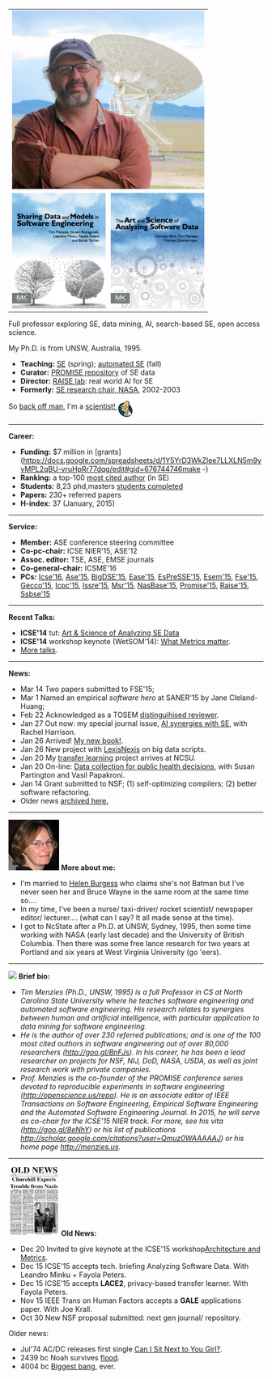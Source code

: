 

<table align=right width=420>
<tr><td align=right>
<!-- a href="img/timmBig.jpg"><img width=380 id=pad src="img/timm.jpg"></a -->
<a href="img/timmBig.jpg"><img width=380 id=pad src="img/large.png"></a>
</td></tr>
<tr><td align=right>
<a href="http://www.amazon.com/Sharing-Data-Models-Software-Engineering/dp/0124172954"><img
style="width: 185px; margin-right:10px;"
src="img/shareBookCover.png"></a><img  width=185 src="img/asdbookCover.png">

</td></table>

<span class=firstcharacter>F</span>ull professor
exploring
SE, data mining, AI, 
search-based SE, open access
science.  

My Ph.D. is from UNSW, Australia, 1995.


+ **Teaching:**  [SE](http://www4.ncsu.edu/~tjmenzie/cs510) (spring); [automated SE](https://github.com/timm/sbse14/wiki) (fall)
+ **Curator:**   [PROMISE repository](http://openscience.us/repo) of SE data
+ **Director:**   [RAISE lab](http://ai4se.net): real world AI for SE
+ **Formerly:** [SE research chair, NASA](http://www.slideshare.net/timmenzies/172529main-ken-andtimsoftwareassuranceresearchatwestvirginia), 2002-2003

So [back off man](https://www.youtube.com/watch?v=sEbSABWJiJc),
I'm a 
<a href="https://www.youtube.com/watch?v=Nda7w487yU0">scientist! <img border=0
align=middle src="img/farnsworth.jpg"></a>

_____
**Career:**

+ **Funding:**   $7 million in [grants](https://docs.google.com/spreadsheets/d/1Y5YrD3WkZlee7LLXLN5m9vvMPL2qBU-vruHpRr77dqg/edit#gid=676744746make -)
+ **Ranking:** a top-100 [most cited author](http://goo.gl/BnFJs) (in SE)
+ **Students:**   8,23 phd,masters [students completed](https://docs.google.com/spreadsheets/d/1oWGEfEdt4aXZ_chBLTzw2RkKhGTKIKReetkcb8Zo2F4/edit?usp=sharing) 
+ **Papers:**   230+ referred papers
+ **H-index:** 37 (January, 2015)

_____
**Service:**

+ **Member:**   ASE conference steering committee
+ **Co-pc-chair:**   ICSE NIER'15, ASE'12
+ **Assoc. editor:**   TSE, ASE, EMSE journals  
+ **Co-general-chair:**   ICSME'16  
+ **PCs:**
[Icse'16](http://2016.icse.cs.txstate.edu/team/organizing-committee),
[Ase'15](http://ase2015.unl.edu/#tab-committee),
[BigDSE'15](http://sse.uni-due.de/bigdse15),
[Ease'15](http://emse.nju.edu.cn/ease2015),
[EsPreSSE'15](http://paginas.fe.up.pt/~dsd-seaa-2015/seaa2015/call-for-papers-seaa-2015/espresse-special-session/),
[Esem'15](http://eseiw.iscas.ac.cn/eseiw2015/esem/cfp.html),
[Fse'15](http://esec-fse15.dei.polimi.it/committee.html),
[Gecco'15](http://www.sigevo.org/gecco-2015/organizers-tracks.html#sbse),
[Icpc'15](https://dibt.unimol.it/ICPC15/Home.html),
[Issre'15](http://issre.net/cfp-research.html),
[Msr'15](http://2015.msrconf.org/),
[NasBase'15](http://nasbase.org/),
[Promise'15](https://easychair.org/conferences/?conf=promise2015),
[Raise'15](http://promisedata.org/raise/2015/index.html),
[Ssbse'15](http://ssbse.org/2015/)



____
**Recent Talks:**

+ **ICSE'14** tut: [Art & Science of Analyzing SE Data](http://www.slideshare.net/timmenzies/the-art-and-science-of-analyzing-software-data)
+ **ICSE'14** workshop keynote (WetSOM'14): [What Metrics matter](http://www.slideshare.net/timmenzies/metrics-matter?related=1).
+ [More talks](http://slideshare.com/timmenzies).




____
**News:**

+ <span class=label2>Mar 14</span> Two papers submitted to FSE'15;
+ <span class=label1>Mar 1</span> Named an empirical _software hero_ at SANER'15 by Jane Cleland-Huang;
+ <span class=label2>Feb 22</span> Acknowledged as a TOSEM [distinguihised  reviewer](http://tosem.acm.org/).
+ <span class=label1>Jan 27</span> Out now: my
special journal issue, [AI synergies with SE](http://link.springer.com/article/10.1007/s10515-014-0174-y), with Rachel Harrison.
+ <span class=label2>Jan 26</span>
Arrived!  [My  new book!](https://www.facebook.com/photo.php?fbid=10153171037464560&set=a.401243824559.174891.576689559&type=1&theater).
+ <span class=label1>Jan 26</span>
  New project with [LexisNexis](http://www.csc.ncsu.edu/news/1722) on
big data scripts.
+ <span class=label2>Jan 20</span>
My [transfer learning](http://www.csc.ncsu.edu/news/1719)
              project arrives at NCSU.
+ <span class=label1>Jan 20</span>
On-line:
[Data collection for public health decisions](http://www.biomedcentral.com/1471-2458/14/593),
with Susan Partington and Vasil Papakroni.
+ <span class=label2>Jan 14</span> Grant submitted to NSF; (1) self-optimizing compilers; (2) better software refactoring.
+ Older news [archived here.](#oldnews)

____
<img src="img/helen.png" width=100 id=pad> **More about me:**

+ I'm married to [Helen Burgess](http://helenburgess.com) who claims she's not Batman but I've never seen her and Bruce Wayne in the same room at the same time so....
+ In my time, I've been a
nurse/ taxi-driver/ rocket scientist/ newspaper
editor/ lecturer....  (what can I say? It all made
sense at the time).
+  I got to NcState after a
Ph.D. at UNSW, Sydney, 1995, then some time working with NASA (early last decade)
and the  University of British Columbia. 
Then there was some free lance research for two years at Portland and six years
at West Virginia University (go 'eers).

____
<img width= 100 src="http://ai4se.net/img/timm.png" id=pad> **Brief bio:**



<em>

+ Tim Menzies (Ph.D., UNSW, 1995) is a full Professor in CS at
North Carolina State University where he teaches software
engineering and automated software engineering.
His research
relates to synergies between human and artificial intelligence,
with particular application to data mining for software
engineering.
+ He is the author of over 230 referred publications; and is one of
the 100 most cited authors in software engineering out of over
80,000 researchers (http://goo.gl/BnFJs).
In his career, he has
been a lead researcher on projects for NSF, NIJ, DoD, NASA, USDA,
as well as joint research work with private companies.
+ Prof. Menzies is the co-founder of the PROMISE conference series
devoted to reproducible experiments in software engineering
(http://openscience.us/repo).
He is an associate editor of IEEE
Transactions on Software Engineering, Empirical Software
Engineering and the Automated Software Engineering Journal. In
2015, he will serve as co-chair for the ICSE'15 NIER track.
For more, see his vita (http://goo.gl/8eNhY) or his list of
publications http://scholar.google.com/citations?user=Qmuz0WAAAAAJ)
or his home page http://menzies.us.
</em>





____
<a name=oldnews></a><img  width=100  src="img/old-news-churchill2.png" id=pad> **Old News:**

+ <span class=label2>Dec 20</span> Invited to give keynote at the ICSE'15 workshop[Architecture and Metrics](http://www.sei.cmu.edu/community/sam2015/speakers/?location=secondary-nav&source=971390).
+ <span class=label1>Dec 15</span>
   ICSE'15 accepts  tech. briefing 
  Analyzing Software
  Data. With Leandro Minku +  Fayola Peters.
+ <span class=label2>Dec 15</span>
  ICSE'15 accepts  **LACE2**, privacy-based transfer learner. With Fayola Peters.
+ <span class=label1>Nov 15</span>
  IEEE Trans on Human Factors accepts
a **GALE** applications  paper. With Joe Krall.
+ <span class=label2>Oct 30</span>
   New NSF proposal submitted: next gen journal/ repository.

Older news:

+  <span class=label1>Jul'74</span>
   AC/DC releases first single [Can I Sit Next to You Girl?](https://www.youtube.com/watch?v=biaGJ_4rEzE).
+ <span class=label2>2439 bc</span>
   Noah survives [flood](https://www.youtube.com/watch?v=I225Vcs3X0g).
+  <span class=label1>4004 bc</span>
   [Biggest bang](https://www.youtube.com/watch?v=34-1W_9BhoU), ever.

